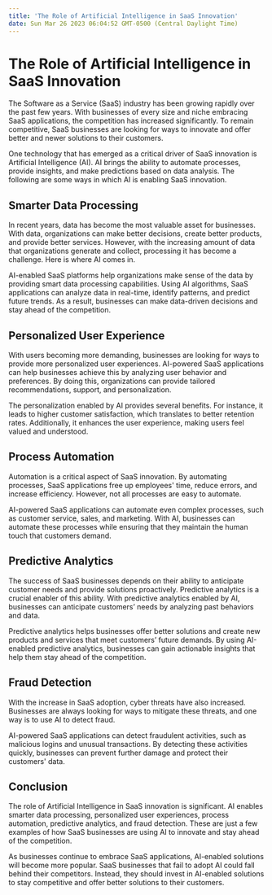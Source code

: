```yaml
---
title: 'The Role of Artificial Intelligence in SaaS Innovation'
date: Sun Mar 26 2023 06:04:52 GMT-0500 (Central Daylight Time)
---
```


# The Role of Artificial Intelligence in SaaS Innovation

The Software as a Service (SaaS) industry has been growing rapidly over the past few years. With businesses of every size and niche embracing SaaS applications, the competition has increased significantly. To remain competitive, SaaS businesses are looking for ways to innovate and offer better and newer solutions to their customers.

One technology that has emerged as a critical driver of SaaS innovation is Artificial Intelligence (AI). AI brings the ability to automate processes, provide insights, and make predictions based on data analysis. The following are some ways in which AI is enabling SaaS innovation.

## Smarter Data Processing

In recent years, data has become the most valuable asset for businesses. With data, organizations can make better decisions, create better products, and provide better services. However, with the increasing amount of data that organizations generate and collect, processing it has become a challenge. Here is where AI comes in.

AI-enabled SaaS platforms help organizations make sense of the data by providing smart data processing capabilities. Using AI algorithms, SaaS applications can analyze data in real-time, identify patterns, and predict future trends. As a result, businesses can make data-driven decisions and stay ahead of the competition.

## Personalized User Experience

With users becoming more demanding, businesses are looking for ways to provide more personalized user experiences. AI-powered SaaS applications can help businesses achieve this by analyzing user behavior and preferences. By doing this, organizations can provide tailored recommendations, support, and personalization.

The personalization enabled by AI provides several benefits. For instance, it leads to higher customer satisfaction, which translates to better retention rates. Additionally, it enhances the user experience, making users feel valued and understood.

## Process Automation

Automation is a critical aspect of SaaS innovation. By automating processes, SaaS applications free up employees' time, reduce errors, and increase efficiency. However, not all processes are easy to automate.

AI-powered SaaS applications can automate even complex processes, such as customer service, sales, and marketing. With AI, businesses can automate these processes while ensuring that they maintain the human touch that customers demand.

## Predictive Analytics

The success of SaaS businesses depends on their ability to anticipate customer needs and provide solutions proactively. Predictive analytics is a crucial enabler of this ability. With predictive analytics enabled by AI, businesses can anticipate customers’ needs by analyzing past behaviors and data.

Predictive analytics helps businesses offer better solutions and create new products and services that meet customers’ future demands. By using AI-enabled predictive analytics, businesses can gain actionable insights that help them stay ahead of the competition.

## Fraud Detection

With the increase in SaaS adoption, cyber threats have also increased. Businesses are always looking for ways to mitigate these threats, and one way is to use AI to detect fraud.

AI-powered SaaS applications can detect fraudulent activities, such as malicious logins and unusual transactions. By detecting these activities quickly, businesses can prevent further damage and protect their customers' data.

## Conclusion

The role of Artificial Intelligence in SaaS innovation is significant. AI enables smarter data processing, personalized user experiences, process automation, predictive analytics, and fraud detection. These are just a few examples of how SaaS businesses are using AI to innovate and stay ahead of the competition.

As businesses continue to embrace SaaS applications, AI-enabled solutions will become more popular. SaaS businesses that fail to adopt AI could fall behind their competitors. Instead, they should invest in AI-enabled solutions to stay competitive and offer better solutions to their customers.
